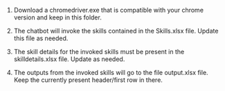 1. Download a chromedriver.exe that is compatible with your chrome version and keep in this folder.

2. The chatbot will invoke the skills contained in the Skills.xlsx file. Update this file as needed.

3. The skill details for the invoked skills must be present in the skilldetails.xlsx file. Update as needed.

4. The outputs from the invoked skills will go to the file output.xlsx file. Keep the currently present header/first row in there. 
